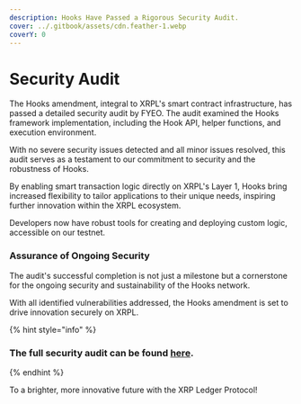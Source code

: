 ```yaml
---
description: Hooks Have Passed a Rigorous Security Audit.
cover: ../.gitbook/assets/cdn.feather-1.webp
coverY: 0
---
```


# Security Audit

The Hooks amendment, integral to XRPL's smart contract infrastructure, has passed a detailed security audit by FYEO. The audit examined the Hooks framework implementation, including the Hook API, helper functions, and execution environment.&#x20;

With no severe security issues detected and all minor issues resolved, this audit serves as a testament to our commitment to security and the robustness of Hooks.&#x20;

By enabling smart transaction logic directly on XRPL's Layer 1, Hooks bring increased flexibility to tailor applications to their unique needs, inspiring further innovation within the XRPL ecosystem.

Developers now have robust tools for creating and deploying custom logic, accessible on our testnet.

### **Assurance of Ongoing Security**

The audit's successful completion is not just a milestone but a cornerstone for the ongoing security and sustainability of the Hooks network.

With all identified vulnerabilities addressed, the Hooks amendment is set to drive innovation securely on XRPL.

{% hint style="info" %}
### The full security audit can be found [**here**](https://xrpl-labs.com/static/misc/Security%20Assessment%20of%20the%20XRP%20Labs%20Hooks%20Amendment%20v1.0.pdf).&#x20;
{% endhint %}

To a brighter, more innovative future with the XRP Ledger Protocol!
